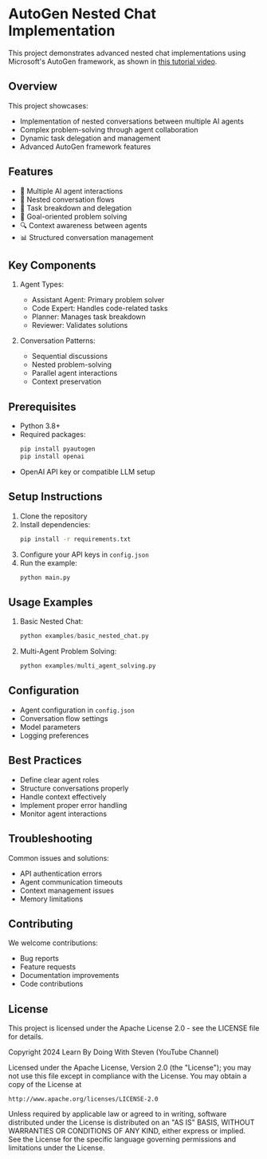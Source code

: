 # AutoGen Nested Chat Implementation

This project demonstrates advanced nested chat implementations using Microsoft's AutoGen framework, as shown in [this tutorial video](https://youtu.be/eEwkQTaRCDs).

## Overview
This project showcases:
- Implementation of nested conversations between multiple AI agents
- Complex problem-solving through agent collaboration
- Dynamic task delegation and management
- Advanced AutoGen framework features

## Features
- 🤖 Multiple AI agent interactions
- 🔄 Nested conversation flows
- 📝 Task breakdown and delegation
- 🎯 Goal-oriented problem solving
- 🔍 Context awareness between agents
- 📊 Structured conversation management

## Key Components
1. Agent Types:
   - Assistant Agent: Primary problem solver
   - Code Expert: Handles code-related tasks
   - Planner: Manages task breakdown
   - Reviewer: Validates solutions
   
2. Conversation Patterns:
   - Sequential discussions
   - Nested problem-solving
   - Parallel agent interactions
   - Context preservation

## Prerequisites
- Python 3.8+
- Required packages:
  ```bash
  pip install pyautogen
  pip install openai
  ```
- OpenAI API key or compatible LLM setup

## Setup Instructions
1. Clone the repository
2. Install dependencies:
   ```bash
   pip install -r requirements.txt
   ```
3. Configure your API keys in `config.json`
4. Run the example:
   ```bash
   python main.py
   ```

## Usage Examples
1. Basic Nested Chat:
   ```python
   python examples/basic_nested_chat.py
   ```
2. Multi-Agent Problem Solving:
   ```python
   python examples/multi_agent_solving.py
   ```

## Configuration
- Agent configuration in `config.json`
- Conversation flow settings
- Model parameters
- Logging preferences

## Best Practices
- Define clear agent roles
- Structure conversations properly
- Handle context effectively
- Implement proper error handling
- Monitor agent interactions

## Troubleshooting
Common issues and solutions:
- API authentication errors
- Agent communication timeouts
- Context management issues
- Memory limitations

## Contributing
We welcome contributions:
- Bug reports
- Feature requests
- Documentation improvements
- Code contributions

## License
This project is licensed under the Apache License 2.0 - see the LICENSE file for details.

Copyright 2024 Learn By Doing With Steven (YouTube Channel)

Licensed under the Apache License, Version 2.0 (the "License");
you may not use this file except in compliance with the License.
You may obtain a copy of the License at

    http://www.apache.org/licenses/LICENSE-2.0

Unless required by applicable law or agreed to in writing, software
distributed under the License is distributed on an "AS IS" BASIS,
WITHOUT WARRANTIES OR CONDITIONS OF ANY KIND, either express or implied.
See the License for the specific language governing permissions and
limitations under the License.
